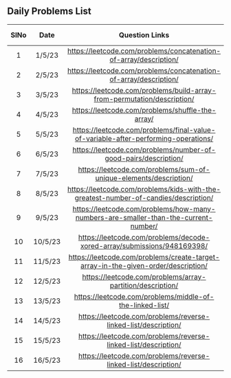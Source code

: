 ## Daily Problems List

| SlNo | Date    |                             Question Links                                          | Difficulty Level  | remarks      |
| :--:| :-------:| :----------------------------------------------------------------------------------:| :---------------: | :----------: |
| 1   |1/5/23 | https://leetcode.com/problems/concatenation-of-array/description/                   | Easy              | easy |
| 2   |2/5/23 | https://leetcode.com/problems/concatenation-of-array/description/                   | Easy              | easy |
| 3   |3/5/23 | https://leetcode.com/problems/build-array-from-permutation/description/             | Easy              | easy |
| 4   |4/5/23 | https://leetcode.com/problems/shuffle-the-array/                                    | Easy              | upsolve |
| 5   |5/5/23 | https://leetcode.com/problems/final-value-of-variable-after-performing-operations/  | Easy              | easy |
| 6   |6/5/23 | https://leetcode.com/problems/number-of-good-pairs/description/                     | Easy              | upsolve |
| 7   |7/5/23 | https://leetcode.com/problems/sum-of-unique-elements/description/                   | Easy              | easy |
| 8   |8/5/23 | https://leetcode.com/problems/kids-with-the-greatest-number-of-candies/description/ | Easy              | upsolve |
| 9   |9/5/23 | https://leetcode.com/problems/how-many-numbers-are-smaller-than-the-current-number/ | Easy              | Easy |
| 10  |10/5/23| https://leetcode.com/problems/decode-xored-array/submissions/948169398/             | Easy              | Easy |
| 11  |11/5/23| https://leetcode.com/problems/create-target-array-in-the-given-order/description/   | Easy              | upsolve |
| 12  |12/5/23| https://leetcode.com/problems/array-partition/description/                          | Easy              | upsolve |
| 13  |13/5/23| https://leetcode.com/problems/middle-of-the-linked-list/                            | Easy              | upsolve |
| 14  |14/5/23| https://leetcode.com/problems/reverse-linked-list/description/                      | Easy              | upsolve |
| 15  |15/5/23| https://leetcode.com/problems/reverse-linked-list/description/                      | Easy              | upsolve |
| 16  |16/5/23|https://leetcode.com/problems/reverse-linked-list/description/                       | Easy              | upsolve |
